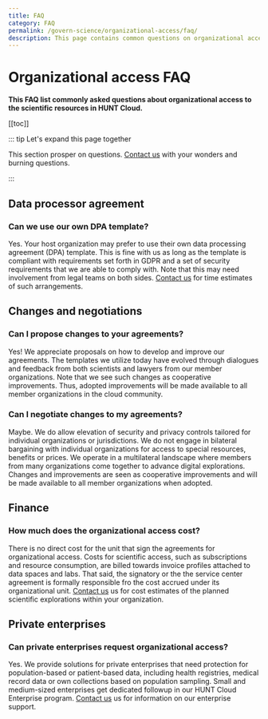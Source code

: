 ```yaml
---
title: FAQ
category: FAQ
permalink: /govern-science/organizational-access/faq/
description: This page contains common questions on organizational access to HUNT Cloud.
---
```


# Organizational access FAQ

**This FAQ list commonly asked questions about organizational access to the scientific resources in HUNT Cloud.**

[[toc]]

::: tip Let's expand this page together

This section prosper on questions. [Contact us](/contact) with your wonders and burning questions.

:::

## Data processor agreement

### Can we use our own DPA template? 

Yes. Your host organization may prefer to use their own data processing agreement (DPA) template. This is fine with us as long as the template is compliant with requirements set forth in GDPR and a set of security requirements that we are able to comply with. Note that this may need involvement from legal teams on both sides. [Contact us](/contact) for time estimates of such arrangements. 


## Changes and negotiations

### Can I propose changes to your agreements? 

Yes! We appreciate proposals on how to develop and improve our agreements. The templates we utilize today have evolved through dialogues and feedback from both scientists and lawyers from our member organizations. Note that we see such changes as cooperative improvements. Thus, adopted improvements will be made available to all member organizations in the cloud community.

### Can I negotiate changes to my agreements? 

Maybe. We do allow elevation of security and privacy controls tailored for individual organizations or jurisdictions. We do not engage in bilateral bargaining with individual organizations for access to special resources, benefits or prices. We operate in a multilateral landscape where members from many organizations come together to advance digital explorations. Changes and improvements are seen as cooperative improvements and will be made available to all member organizations when adopted.

## Finance

### How much does the organizational access cost?

There is no direct cost for the unit that sign the agreements for organizational access. Costs for scientific access, such as subscriptions and resource consumption, are billed towards invoice profiles attached to data spaces and labs. That said, the signatory or the the service center agreement is formally responsible fro the cost accrued under its organizational unit. [Contact us](/contact) us for cost estimates of the planned scientific explorations within your organization.

## Private enterprises

### Can private enterprises request organizational access? 

Yes. We provide solutions for private enterprises that need protection for population-based or patient-based data, including health registries, medical record data or own collections based on population sampling. Small and medium-sized enterprises get dedicated followup in our HUNT Cloud Enterprise program. [Contact us](/contact) us for information on our enterprise support.


